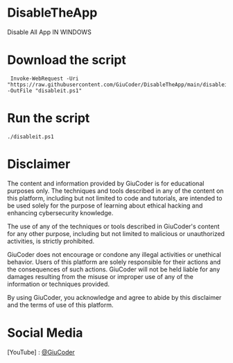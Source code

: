 # DisableTheApp
Disable All App IN WINDOWS 


# Download the script
```
 Invoke-WebRequest -Uri "https://raw.githubusercontent.com/GiuCoder/DisableTheApp/main/disableit.ps1" -OutFile "disableit.ps1"
```


# Run the script
```
./disableit.ps1
```


# Disclaimer

The content and information provided by GiuCoder is for educational purposes only. The techniques and tools described in any of the content on this platform, including but not limited to code and tutorials, are intended to be used solely for the purpose of learning about ethical hacking and enhancing cybersecurity knowledge.

The use of any of the techniques or tools described in GiuCoder's content for any other purpose, including but not limited to malicious or unauthorized activities, is strictly prohibited.

GiuCoder does not encourage or condone any illegal activities or unethical behavior. Users of this platform are solely responsible for their actions and the consequences of such actions. GiuCoder will not be held liable for any damages resulting from the misuse or improper use of any of the information or techniques provided.

By using GiuCoder, you acknowledge and agree to abide by this disclaimer and the terms of use of this platform.

# Social Media

[YouTube] : [@GiuCoder](https://www.youtube.com/channel/UCFH1zkg-QNOCk-c6mfUgCjA)
